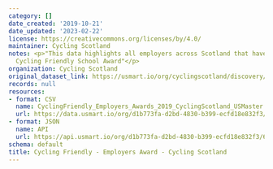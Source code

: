 ```yaml
---
category: []
date_created: '2019-10-21'
date_updated: '2023-02-22'
license: https://creativecommons.org/licenses/by/4.0/
maintainer: Cycling Scotland
notes: <p>"This data highlights all employers across Scotland that have received a
  Cycling Friendly School Award"</p>
organization: Cycling Scotland
original_dataset_link: https://usmart.io/org/cyclingscotland/discovery/discovery-view-detail/fa4d4cbb-b4a0-4efd-ae68-7767f6ab117d
records: null
resources:
- format: CSV
  name: CyclingFriendly_Employers_Awards_2019_CyclingScotland_USMaster.csv
  url: https://data.usmart.io/org/d1b773fa-d2bd-4830-b399-ecfd18e832f3/resource?resourceGUID=c045f5f5-7e79-440c-a8be-477d686c5fdc
- format: JSON
  name: API
  url: https://api.usmart.io/org/d1b773fa-d2bd-4830-b399-ecfd18e832f3/63629957-66c4-49a5-874b-4f058e72157a/6/urql
schema: default
title: Cycling Friendly - Employers Award - Cycling Scotland
---
```

